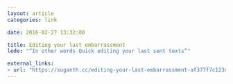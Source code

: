 ```yaml
---
layout: article
categories: link

date: 2016-02-27 13:32:00

title: Editing your last embarrassment
lede: "“In other words Quick editing your last sent texts”"

external_links:
- url: "https://suganth.cc/editing-your-last-embarrassment-af377f7c123d"
---
```

